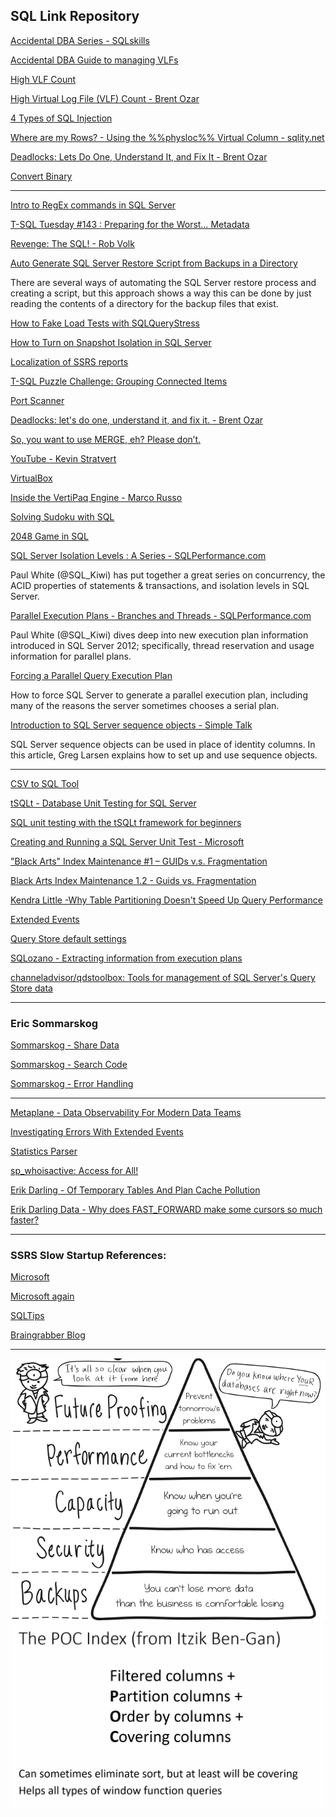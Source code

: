 ## SQL Link Repository


[Accidental DBA Series - SQLskills](https://www.sqlskills.com/help/accidental-dba/)


[Accidental DBA Guide to managing VLFs](http://adventuresinsql.com/2009/12/a-busyaccidental-dbas-guide-to-managing-vlfs/)


[High VLF Count](https://www.brentozar.com/blitz/high-virtual-log-file-vlf-count/)


[High Virtual Log File (VLF) Count - Brent Ozar](https://drewkal.com/fixing-highly-fragmented-vlfs-oltp/)


[4 Types of SQL Injection](https://www.youtube.com/watch?v=UMJV3OpjsoM)


[Where are my Rows? - Using the %%physloc%% Virtual Column - sqlity.net](https://sqlity.net/en/2451/physloc/)


[Deadlocks: Lets Do One, Understand It, and Fix It - Brent Ozar](https://youtu.be/3EwDn9hqgkg)


[Convert Binary](https://www.sqlservercentral.com/articles/converting-binary-numbers-to-hex)

---

[Intro to RegEx commands in SQL Server](https://www.sqlshack.com/t-sql-regex-commands-in-sql-server/)

[T-SQL Tuesday #143 : Preparing for the Worst… Metadata](https://sqlblog.org/2021/10/12/t-sql-tuesday-143-worst-metadata)


[Revenge: The SQL! - Rob Volk](https://www.youtube.com/watch?v=qI7YzTq-AG0&t=90s)


[Auto Generate SQL Server Restore Script from Backups in a Directory](https://www.mssqltips.com/sqlservertip/1584/auto-generate-sql-server-restore-script-from-backup-files-in-a-directory/)

There are several ways of automating the SQL Server restore process and creating a script, but this approach shows a way this can be done by just reading the contents of a directory for the backup files that exist.


[How to Fake Load Tests with SQLQueryStress](https://www.brentozar.com/archive/2015/05/how-to-fake-load-tests-with-sqlquerystress/)


[How to Turn on Snapshot Isolation in SQL Server](https://www.brentozar.com/archive/2013/01/implementing-snapshot-or-read-committed-snapshot-isolation-in-sql-server-a-guide/)


[Localization of SSRS reports](http://www.keepitsimpleandfast.com/2011/09/localization-of-your-ssrs-reports.html)


[T-SQL Puzzle Challenge: Grouping Connected Items](https://www.itprotoday.com/sql-server/t-sql-puzzle-challenge-grouping-connected-items)


[Port Scanner](http://portquiz.net:1433/)


[Deadlocks: let's do one, understand it, and fix it. - Brent Ozar](https://www.brentozar.com/sql/deadlocks/)


[So, you want to use MERGE, eh? Please don’t.](https://sqlblog.org/merge)


[YouTube - Kevin Stratvert](https://www.youtube.com/c/KevinStratvert/videos)


[VirtualBox](https://www.virtualbox.org/wiki/Downloads)


[Inside the VertiPaq Engine - Marco Russo](https://www.youtube.com/watch?v=85rJ-9vQBbU)


[Solving Sudoku with SQL](https://www.developerfusion.com/article/84374/solving-sudoku-with-sql/)


[2048 Game in SQL](https://tomaztsql.wordpress.com/2021/11/29/2048-game-with-t-sql/)


[SQL Server Isolation Levels : A Series - SQLPerformance.com](https://sqlperformance.com/2014/07/t-sql-queries/isolation-levels)

Paul White (@SQL_Kiwi) has put together a great series on concurrency, the ACID properties of statements & transactions, and isolation levels in SQL Server.


[Parallel Execution Plans - Branches and Threads - SQLPerformance.com](https://sqlperformance.com/2013/10/sql-plan/parallel-plans-branches-threads)

Paul White (@SQL_Kiwi) dives deep into new execution plan information introduced in SQL Server 2012; specifically, thread reservation and usage information for parallel plans.


[Forcing a Parallel Query Execution Plan](https://www.sql.kiwi/2011/12/forcing-a-parallel-query-execution-plan.html)

How to force SQL Server to generate a parallel execution plan, including many of the reasons the server sometimes chooses a serial plan.


[Introduction to SQL Server sequence objects - Simple Talk](https://www.red-gate.com/simple-talk/databases/sql-server/learn/introduction-to-sql-server-sequence-objects/)

SQL Server sequence objects can be used in place of identity columns. In this article, Greg Larsen explains how to set up and use sequence objects.

---

[CSV to SQL Tool](https://sqlizer.io/#/)

[tSQLt - Database Unit Testing for SQL Server](https://tsqlt.org/)


[SQL unit testing with the tSQLt framework for beginners](https://www.sqlshack.com/sql-unit-testing-with-the-tsqlt-framework-for-beginners/)


[Creating and Running a SQL Server Unit Test - Microsoft](https://docs.microsoft.com/en-us/sql/ssdt/walkthrough-creating-and-running-a-sql-server-unit-test?view=sql-server-ver15)
 

["Black Arts" Index Maintenance #1 – GUIDs v.s. Fragmentation](https://www.youtube.com/watch?v=jx-FuNp4fOA)


[Black Arts Index Maintenance 1.2 - Guids vs. Fragmentation](https://www.youtube.com/watch?v=rvZwMNJxqVo)


[Kendra Little  -Why Table Partitioning Doesn't Speed Up Query Performance](https://youtu.be/PXvgsaBiVOo)


[Extended Events](https://www.straightforwardsql.com/tags/extended-events/)


[Query Store default settings](https://www.straightforwardsql.com/posts/query-store-default-settings/)


[SQLozano - Extracting information from execution plans](https://www.sqlozano.com/qdstoolbox-planminer/)


[channeladvisor/qdstoolbox: Tools for management of SQL Server's Query Store data](https://github.com/channeladvisor/qdstoolbox)


---

### Eric Sommarskog
[Sommarskog - Share Data](https://www.sommarskog.se/share_data.html)

[Sommarskog - Search Code](https://www.sommarskog.se/sqlutil/SearchCode.html)

[Sommarskog - Error Handling](https://www.sommarskog.se/error_handling/Part1.html)

---

[Metaplane - Data Observability For Modern Data Teams](https://metaplane.dev/)


[Investigating Errors With Extended Events](https://www.straightforwardsql.com/posts/investigating-errors-with-extended-events/)


[Statistics Parser](https://statisticsparser.com/)


[sp_whoisactive: Access for All!](http://whoisactive.com/docs/28_access/)


[Erik Darling - Of Temporary Tables And Plan Cache Pollution](https://www.erikdarlingdata.com/sql-server/of-temporary-tables-and-plan-cache-pollution/)


[Erik Darling Data - Why does FAST_FORWARD make some cursors so much faster?](https://www.erikdarlingdata.com/sql-server/why-does-fast_forward-make-some-cursors-so-much-faster/)

---

### SSRS Slow Startup References:
[Microsoft](https://docs.microsoft.com/en-us/sql/reporting-services/report-server/rsreportserver-config-configuration-file?redirectedfrom=MSDN&view=sql-server-ver15)

[Microsoft again](https://docs.microsoft.com/en-us/archive/blogs/emilianb/slow-response-time-for-sql-server-reporting-services-after-restart-or-after-period-of-inactivity-why-does-it-happen-and-how-to-fix-it)

[SQLTips](https://www.mssqltips.com/sqlservertip/2735/prevent-sql-server-reporting-services-slow-startup/)

[Braingrabber Blog](https://braingrabber.wordpress.com/2013/01/17/ms-reporting-service-2012-slow-startup/)


---
<img src="/images/DBA%20Hierarchy%20of%20Needs.png">

<img src="/images/POC%20Index.png">

